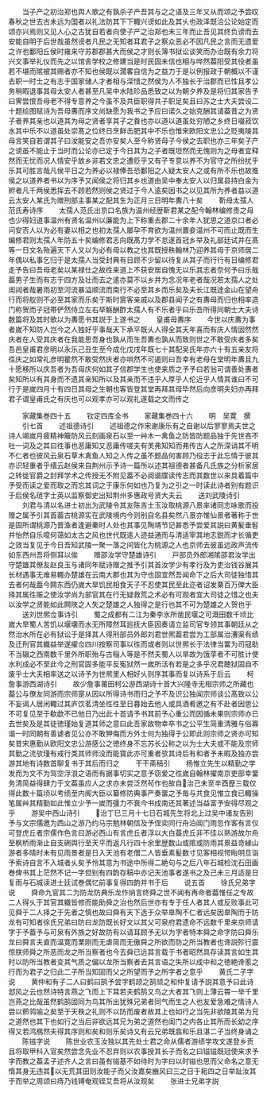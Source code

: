 <!-- { "loadSidebar": true } -->
　　当子产之初治郑也舆人歌之有孰杀子产吾其与之之语及三年又从而颂之予尝叹春秋之世去古未远为国者以礼法防其下下輙兴谤如此及其乆也政泽既洽公论始定而颂亦兴焉则又见人心之古犹自若者向使子产之治郑也未三年而止吾见其终负谤而去安能自明于后世哉虽然谤者凡民之无知者耳君子之察众恶必不因凡民之言而无遗爱之许也鄱阳丘侯时雍来守苏郡郡甚大而侯之才则长簿书狱讼谈笑而办治既有余力将兴文事举礼仪而先之以馆舎学校之修建当是时民固未信也相与哗然葢阳受其役者虽若不堪而隂被其赐者亦不知也侯既以濶畧自信为之益力于是以例报政于朝概以不谨去职一时士之有志于国家储人才者相与深惜之然侯为人不独长于治郡而已性且孝公务稍暇退事其母太安人者甚至凡吴中水陆珍品悉致之以为朝夕养及是将归其家告予曰霁尝恨吾母老不得专意养之今虽不及共臣职得共子职足矣且曰苏之士大夫尝设二十题绘图赋诗为吾母夀而序文尚缺愿为我书之予应曰诺久之始克酬其请葢昔之为贤子者养其亲也以道其为母之贤者享其子之飬也亦以道以道虽处穷陋之乡终日啜菽饮水其中乐不以道虽处崇髙之位终日烹鲜击肥其中不乐也惟宋欧阳文忠公之贬夷陵其母言笑自若谓其子曰汝能安之吾亦安矣人至今称贤母子今侯之去职也亦三年矣子产之谤虽不能止于当时而公论亦已定于今日其为之子者既坦然而无愧则为之母者宜释然而无忧而况人情安乎故乡非若文忠之遭贬乎又有子专意以养不为官守之所纷扰乎乐其可胜言哉凡侯平日之为养必以禄俸吾恐鄱阳之人疑太安人之或有所不乐也故推侯之以道养者书以为序予又闻侯之将归其乡也道由吴中奉太安人以归属县持白金为赆者凡千两侯悉挥去不顾若然则侯之贤过于今人逺矣因书之以见其所为养者益以道云太安人某氏为赠刑部主事某之配其生为正月三日明年夀八十矣
　　靳母太孺人范氏寿诗序
　　太孺人范氏出京口名族为温州经歴靳君某之配今翰林编修贵之母也少得妇道事温州有贤名温州以廉能为上下称重去郡二十余年人犹思之道京口者必问安否人以为必有妻以相之也初太孺人屡孕不育欲为温州置妾温州不可而止既而生编修君则太孺人年防五十矣编修君志向既髙力学不怠遂首冠乡举及礼部廷试并在髙等一日文名殆遍天下人又以为必有母以教之也其既授秩翰林乃迎养其母于京师居二年偶以私事乞归于是太孺人当受封典有日顾不少留以待复从其子而行行有日编修君走予告曰吾母老矣以某禄仕之故徃来道上不获安居自愧无以乐其志者奈何予曰乐哉葢男子生而有志于四方及壮而去之逺亦莫不以乡井为念况年老者哉况若太孺人之处闺闼者哉暑雨初至河流暴溢顺流而南行不必至其乡而乐矣及夫长江既逹金山在望舟行而将舣则不必至其家而乐矣于斯时賔客亲戚以及郡县闻子之有夀母而归也相率造门称贺而子冠帯俨然侍立左右举觞酬酢太孺人有不乐者乎曰乐吾所得同朝士大夫诗数篇将及其时歌以为夀愿书其説于上遂书之
　　皇甫母夀序
　　今世以庆夀为事者嵗不知防人岂今之人独好乎事哉天下承平既乆人得全其天年喜而有庆人情固然然庆者在人受其庆者在我能思吾身也孰从而生吾夀也孰从而致则世之不敢受庆者多矣吾邑皇甫君彦明以永乐己丑生至今成化戊戌年既七十其配吴氏年亦六十有五亲友将徃庆之如常礼彦明瞿然不敢受然庆者亦哄然不可遏则曰吾幸有老母在堂明年夀且九十愿移所以庆吾者为吾母庆何如其子信郡学生也使来质之予予曰若翁可谓善处夀者矣知所以有其身而不遗其亲知所以及其亲而不违乎人厚乎人伦近乎人情其谁曰不可行于是嵗四月十有四日其母之生朝也客皆登其堂再拜其母毕然后向彦明夫妇亦再拜君子谓皇甫氏之有庆也可以观孝亦可以观礼遂载之文而传之









　　家藏集巻四十五
　　钦定四库全书
　　家藏集巻四十六
　　明　吴寛　撰
　　引七首
　　述祖德诗引
　　述祖德之作宋谢康乐有之自谢以后寥寥焉夫世之诗人竭嵗月疲精神簸防风云刻画泉石以至一艸木一禽鱼之防皆防题品独于先世吝不吐一词及之其曰徃事也恶庸知又恶庸传嗟夫有羙弗知知而弗传古人之所深诮其不明不仁者也彼风云泉石草木禽鱼人知之人传之虽不题品何害顾乃役志于此忘情于彼其亦识轻重者乎缙云赵侯来自荆州示予诗一篇所以述其祖德者甚备凡氏族之分析家居之转徙官爵之封拜学术之传授无不附见葢不必阅谱牒读传志而其数世以来具着篇中予受而读之爱而取之而忘其词之于康乐何如也乃复为之引之一时读此诗者别有题识于后侯名琏字士英以监察御史出知荆州多惠政号贤大夫云
　　送刘武陵诗引
　　刘君与清以名进士初出为武陵令其友陈吉士玉汝取桃源八景率诸同志咏歌而投赠之属予引其首葢古桃源实在武陵境内今则别自名县矣然八景亦惟仙景者著称于世是固所谓桃源乃晋渔者逢避秦时人处也其事见陶靖节记甚悉予尝爱其説曰黄髪垂髫并怡然自乐噫何蔼如太古之风也世代既逺人迹益通而与清适宰其地志鋭而才长循吏之效当复见于今日吾知武陵一聚一落之间皆化为桃源之人也京师去彼虽远政声流传如东西州吾将侧耳以俟
　　赠邵汝学守楚雄诗引
　　戸部员外郎湘隂邵君汝学出守楚雄其僚友赵良玉与诸同年赋诗赠之推予引其首汝学少有孝行及为吏治钱谷展其长材遇事无难易輙办楚雄在云南大郡也其为守也固宜然吾闻命下之后大司徒独惜其去者何哉葢今闗东西仍嵗大旱饥民相食天子不忍使其民至此迩者诏发粟百万俾大臣择其属徃赈之使汝学尚为部官其在行无疑救荒之术必有可观者宜大司徒之惜之也夫以汝学之贤能如此闗陜之人失之楚雄之人独得之是行也其不可为楚雄之人贺也乎
　　送刘世熈佥事诗引
　　蜀之成都有二江为秦李氷所凿民堰之可溉田数千顷比嵗大旱蜀人苦饥以堰壊而水无所障然耳廵抚大臣因奏请立监司官专领其事朝廷从之然治水所在必有狱讼于是择其人得刑部员外郎刘君世熈葢君尝为工部属治漕渠有绩及迁刑官其軄益举遂擢佥四川按察司事以徃而或者则以世熈长于法律当畱为司冦助不当辍之西南数千里外所职殆与古稲人等是不然夫蜀人以旱故为饿莩者不可胜计使水利成必不至此今之刑官固多能平反寃狱然一嵗所活有若是之多乎况君聴狱固自不废乎士大夫相率送之以诗予为世熈里人相好乆则序其事而复以诗系于后云
　　柯詹事游西湖诗引
　　故少詹事莆田柯公游西湖诗十首大兴隆寺无相宗师之所藏也葢公与僚友同游而宗师寔从因以所得诗书而归之予不及识公独闻宗师谈公髙致以公不妄谒人居闲輙过其庐饮茗清坐徃徃至日暮始去他人或具酒肴邀之有不赴者因思公不可复见至于欷歔不已他日乃出此十首请予书其前予心重公而因循未果则宗师亦已去世矣及是其徒徳瑾始复道其师之意曰此吾家故物幸卒书之公平生简重清雅与俗寡谐一时同朝有善谑者见公亦不敢狎侮而方外士何为独得于公即此则宗师之贤亦可知矣昔宋惠勤从欧阳文忠公游感公之徳终身不忘苏长公称之以为士大夫或不能及宗师其勤之流欤瑾有戒行类其师师没而能寳此亦可重者欤其诗后有和者予未暇及独亦尝游其地有诗数首聊复书于其后而归之
　　干干斋稿引
　　杨惟立先生以精勤之学发而为文不为驾空浮浪之语而有据事切实之意予窃爱之徃嵗自翰林擢南京吏部幸畱务清简益得肆力于文葢虽应人之求亦未尝泛然茍作也故自治己未至辛酉歴三载仅得此数十篇顷以考绩至内阁大臣以纂修防典事严奏畱之予毎与共食见惟立食已輙操笔属艸其精勤如此惟立少予一嵗而彊力不衰今书成南还其著述当益富予安得尽观之乎
　　游吴中西山诗引
　　治丁巳三月十七日石城先生将北上过吴中诸友告别予与文宗儒邀为西山之游乃约马宗勉林朝信及予侄奕同行舟泊阊门雨忽作客有言仅可登虎丘者宗儒作色言曰游必西山有言虎丘者浮以大白葢虎丘非不佳以熟游故尔舟至枫桥雨渐止自支硎舆行至天平而返凡行四十余里歴数山或隂或防雨其景益竒縁山游者多晴时未有见雨景者是日入天池有老僧二人皆垂素髪数寸见客相视愕眙明旦诣予索诗自言不入城者乆矣予怜其意为书途中所得二絶句与之后八年石城检沈石田画巻俾书其上茫然不记一字但别有四韵存稿中亦记天池事者遂书之及己未三月适是日复雨与石城读进士廷试巻偶忆前事复得四韵并书于后
　　说五首
　　徐氏兄弟字说
　　舜命九官其二为防龙防典乐龙作纳言终舜之世不闻有再命者葢惟任之专故二人得乆于其官其軄皆修而能助舜之治也然后世亦有专于任人者其人或反败事此可见舜于二人择之于先者之慎也故曰舜有天下选于众举臯陶不仁者远矣因臯陶而于防龙有可知者徐氏兄弟曰防曰龙防既长好文以其父可泉府君遗命不远数千里来京师请字于予葢予与可泉有外族之好故防有以请耳顾予无以为字者特本舜之命字防曰舜乐龙曰舜言夫直而温寛而栗刚而无虐简而无傲舜之所欲而防之所当教者也谗説殄行震惊朕师舜之所恶而龙之所当察者也今去舜已远其言载于书者昭然具存读其言如生其时以防所当教者变其气质之偏以龙所当察者去其言语之失所以成中和之徳絶谗慝之行而为君子之归此二子所当知固而父之所望而予之所字者之意乎
　　黄氏二子字说
　　黄仲和有子二人曰鹤曰鹄予尝字鹤颉之鹄颃之和仲复请予説其意予曰此诗邶风之云也然诗特言燕之飞而上下耳若夫鹤鹄又鸟之大者其飞则上薄云霄一举千里岂燕之比哉虽然鹤鹄固同为鸟其所出犹殊兄弟者同气而生之人也友爱急难之情诗人尝以鹡鸰喻之矣至于天秩之礼则不以防而废者故其上也如行之当先非欲陵其弟为兄之道然也其下也如行之当后非欲远其兄为弟之道然也闺门之内各止其所而长幼之序得又若鸿鴈然夫得其序则和矣和则乐矣诗又有云兄弟既翕和乐且湛二子当终身诵之
　　陈镃字说
　　陈世业农玉汝独以其先处士君之命从儒者游绩学攻文遂登乡贡且将取甲科入官矣然尝念先业不忍弃则以农事授其长子而名之曰镃镃既冠使来求予字而教之葢孟子述齐人之言曰虽有镃基不如待时为字曰以时镃也思而父命名之意无惰其身无违其以无荒其田则汝能子而父汝嘉矣豳风曰三之日于耜四之日举趾汝其于而举之周颂曰痔乃钱镈奄观铚艾吾将从汝观矣
　　张进士兄弟字説
